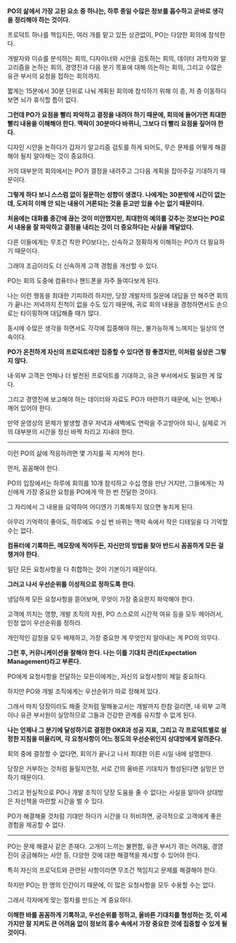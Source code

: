 **PO의 삶에서 가장 고된 요소 중 하나는, 하루 종일 수많은 정보를 흡수하고 곧바로 생각을 정리해야 하는 것이다.**

프로덕트 하나를 책임지든, 여러 개를 맡고 있든 상관없이, PO는 다양한 회의에 참석한다.

개발자와 이슈를 분석하는 회의, 디자이너와 시안을 검토하는 회의, 데이터 과학자와 알고리즘을 논하는 회의, 경영진과 다음 분기 목표에 대해 의논하는 회의, 그리고 수많은 유관 부서의 요청을 접하는 회의까지.

짧게는 15분에서 30분 단위로 나눠 계획된 회의에 참석하기 위해 이 층, 저 층 이동하다 보면 뇌가 휴식할 틈이 없다.

**그런데 PO가 요점을 빨리 파악하고 결정을 내려야 하기 때문에, 회의에 들어가면 최대한 빨리 내용을 이해해야 한다. 맥락이 30분마다 바뀌니, 그보다 더 빨리 요점을 짚어야 한다.**

디자인 시안을 논하다가 갑자기 알고리즘 검토를 하게 되어도, 무슨 문제를 어떻게 해결해야 될지 알아채는 것이 중요하다.

거의 대부분의 회의에서는 PO가 결정을 내려주고 그다음 계획을 잡아주길 기대하기 때문이다.

**그렇게 하다 보니 스스럼 없이 질문하는 성향이 생겼다. 나에게는 30분밖에 시간이 없는데, 도저히 이해 안 되는 내용이 거론되는 것을 듣고만 있을 수는 없기 때문이다.**

**처음에는 대화를 중간에 끊는 것이 미안했지만, 최대한의 예의를 갖추는 것보다는 PO로서 내용을 잘 파악하고 결정을 내리는 것이 더 중요하다는 사실을 깨달았다.**

다른 이들에게는 무조건 착한 PO보다는, 신속하고 정확하게 이해하는 PO가 더 필요하기 때문이다.

그래야 조금이라도 더 신속하게 고객 경험을 개선할 수 있다.

PO는 회의 도중에 컴퓨터나 핸드폰을 자주 들여다보게 된다.

나는 이런 행동을 최대한 기피하려 하지만, 당장 개발자의 질문에 대답을 안 해주면 회의가 끝나는 저녁까지 진척이 없을 수도 있기 때문에, 귀로 회의 내용을 경청하면서도 손으로는 타이핑하며 대답해줄 때가 많다.

동시에 수많은 생각을 하면서도 각각에 집중해야 하는, 불가능하게 느껴지는 일상의 연속이다.

**PO가 온전하게 자신의 프로덕트에만 집중할 수 있다면 참 좋겠지만, 이처럼 실상은 그렇지 않다.**

내·외부 고객은 언제나 더 발전된 프로덕트를 기대하고, 유관 부서에서도 필요한 게 많다.

그리고 경영진에 보고해야 하는 데이터와 자료도 PO가 마련하기 때문에, 뇌는 언제나 깨어 있어야 한다.

만약 운영상의 문제가 발생할 경우 저녁과 새벽에도 연락을 주고받아야 되니, 실제로 거의 대부분의 시간을 정신 바짝 차리고 지내야 한다.

---

이런 PO의 삶에 적응하려면 몇 가지를 꼭 지켜야 한다.

먼저, 꼼꼼해야 한다.

PO의 입장에서는 하루에 회의를 10개 참석하고 수십 명을 만난 거지만, 그들에게는 자신에게 가장 중요한 요청을 PO에게 딱 한 번 전달한 것이다.

그 자리에서 그 내용을 요약하여 어디엔가 기록해두지 않으면 놓치게 된다.

아무리 기억력이 좋아도, 하루에도 수십 번 바뀌는 맥락 속에서 작은 디테일을 다 기억할 수는 없다.

**컴퓨터에 기록하든, 메모장에 적어두든, 자신만의 방법을 찾아 반드시 꼼꼼하게 모든 걸 챙겨야 한다.**

일단 모든 요청사항을 다 취합하는 것이 기본이기 때문이다.

**그러고 나서 우선순위를 이성적으로 정하도록 한다.**

냉담하게 모든 요청사항을 뜯어보며, 무엇이 가장 중요한지 파악해야 한다.

고객에 끼치는 영향, 개발 조직의 자원, PO 스스로의 시간적 여유 등을 모두 헤아려서, 인정 없이 우선순위를 정하라.

개인적인 감정을 모두 배제하고, 가장 중요한 게 무엇인지 알아내는 게 PO의 의무다.

**그런 후, 커뮤니케이션을 잘해야 한다. 나는 이를 기대치 관리(Expectation Management)라고 부른다.**

PO에게 요청사항을 전달하는 모든이에게는, 자신의 요청사항이 제일 중요하다.

하지만 PO와 개발 조직에게는 우선순위가 따로 정해져 있다.

그래서 마치 당장이라도 해줄 것처럼 말해놓고서는 개발까지 한참 걸리면, 내·외부 고객이나 유관 부서원이 실망하므로 그들과 건강한 관계를 유지할 수 없게 된다.

**나는 언제나 그 분기에 달성하기로 결정한 OKR과 성공 지표, 그리고 각 프로덕트별로 설정한 지침을 떠올리며, 각 요청사항이 어느 정도의 우선순위인지 상대방에게 알려준다.**

회의 중에 결정할 수 없다면, 회의가 끝나고 나서 최대한 이른 시일 내에 설명한다.

당장은 거부하는 것처럼 들릴지언정, 서로 간의 올바른 기대치가 형성된다면 실망은 안 하기 때문이다.

그리고 현실적으로 PO나 개발 조직이 당장 도움을 줄 수 없다는 사실을 알아야 상대방은 차선책을 마련할 시간을 벌 수 있다.

PO가 해결해줄 것처럼 기대만 하다가 시간을 다 허비하면, 궁극적으로 고객에게 좋은 경험을 제공할 수 없다.

---

PO는 문제 해결사 같은 존재다. 고개이 느끼는 불편함, 유관 부서가 겪는 어려움, 경영진이 궁금해하는 사안 등, 다양한 것에 대한 해결책을 제시할 수 있어야 한다.

특히 자신의 프로덕트와 관련된 사항이라면 무조건 책임지고 문제를 해결해야 한다.

하지만 PO는 한 명의 인간이기 때문에, 이 많은 요청사항을 모두 수용할 수는 없다.

그래서 각자에게 맞는 절차를 만드는 게 중요하다.

**이해한 바를 꼼꼼하게 기록하고, 우선순위를 정하고, 올바른 기대치를 형성하는 것, 이 세 가지만 잘 지켜도 큰 어려움 없이 정보의 홍수 속에서 가장 중요한 것에 집중할 수 있게 될 것이다.**
